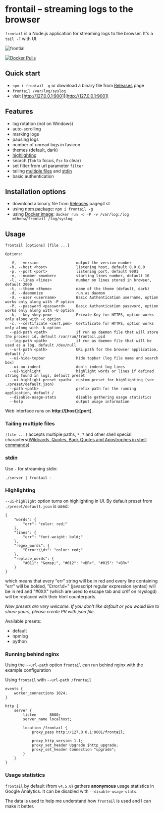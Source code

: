 # frontail – streaming logs to the browser

`frontail` is a Node.js application for streaming logs to the browser. It's a `tail -F` with UI.

![frontial](https://user-images.githubusercontent.com/455261/29570317-660c8122-8756-11e7-9d2f-8fea19e05211.gif)

[![Docker Pulls](https://img.shields.io/docker/pulls/mthenw/frontail.svg)](https://hub.docker.com/r/mthenw/frontail/)

## Quick start

- `npm i frontail -g` or download a binary file from [Releases](https://github.com/mthenw/frontail/releases) page
- `frontail /var/log/syslog`
- visit [http://127.0.0.1:9001](http://127.0.0.1:9001)

## Features

- log rotation (not on Windows)
- auto-scrolling
- marking logs
- pausing logs
- number of unread logs in favicon
- themes (default, dark)
- [highlighting](#highlighting)
- search (`Tab` to focus, `Esc` to clear)
- set filter from url parameter `filter`
- tailing [multiple files](#tailing-multiple-files) and [stdin](#stdin)
- basic authentication

## Installation options

- download a binary file from [Releases](https://github.com/mthenw/frontail/releases) pagegit st
- using [npm package](https://www.npmjs.com/package/frontail): `npm i frontail -g`
- using [Docker image](https://cloud.docker.com/repository/docker/mthenw/frontail): `docker run -d -P -v /var/log:/log mthenw/frontail /log/syslog`

## Usage

    frontail [options] [file ...]

    Options:

      -V, --version                 output the version number
      -h, --host <host>             listening host, default 0.0.0.0
      -p, --port <port>             listening port, default 9001
      -n, --number <number>         starting lines number, default 10
      -l, --lines <lines>           number on lines stored in browser, default 2000
      -t, --theme <theme>           name of the theme (default, dark)
      -d, --daemonize               run as daemon
      -U, --user <username>         Basic Authentication username, option works only along with -P option
      -P, --password <password>     Basic Authentication password, option works only along with -U option
      -k, --key <key.pem>           Private Key for HTTPS, option works only along with -c option
      -c, --certificate <cert.pem>  Certificate for HTTPS, option works only along with -k option
      --pid-path <path>             if run as daemon file that will store the process id, default /var/run/frontail.pid
      --log-path <path>             if run as daemon file that will be used as a log, default /dev/null
      --url-path <path>             URL path for the browser application, default /
      --ui-hide-topbar              hide topbar (log file name and search box)
      --ui-no-indent                don't indent log lines
      --ui-highlight                highlight words or lines if defined string found in logs, default preset
      --ui-highlight-preset <path>  custom preset for highlighting (see ./preset/default.json)
      --path <path>                 prefix path for the running application, default /
      --disable-usage-stats         disable gathering usage statistics
      --help                        output usage information

Web interface runs on **http://[host]:[port]**.

### Tailing multiple files

`[file ...]` accepts multiple paths, `*`, `?` and other shell special characters([Wildcards, Quotes, Back Quotes and Apostrophes in shell commands](http://www.codecoffee.com/tipsforlinux/articles/26-1.html)).

### stdin

Use `-` for streaming stdin:

    ./server | frontail -

### Highlighting

`--ui-highlight` option turns on highlighting in UI. By default preset from `./preset/default.json` is used:

```
{
    "words": {
        "err": "color: red;"
    },
    "lines": {
        "err": "font-weight: bold;"
    },
    "regex_words": {
        "Error:\\d+": "color: red;" 
    },
    "replace_words": {
        "#011": "&emsp;", "#012": "<BR>", "#015": "<BR>"
    }
}
```

which means that every "err" string will be in red and every line containing "err" will be bolded, "Error:\d+" (javascript regular expression syntax) will be in red and "#0XX" (which are used to escape tab and cr/lf on rsyslogd) will be replaced with their html counterparts.

_New presets are very welcome. If you don't like default or you would like to share yours, please create PR with json file._

Available presets:

- default
- npmlog
- python

### Running behind nginx

Using the `--url-path` option `frontail` can run behind nginx with the example configuration

Using `frontail` with `--url-path /frontail`

```
events {
    worker_connections 1024;
}

http {
    server {
        listen      8080;
        server_name localhost;

        location /frontail {
            proxy_pass http://127.0.0.1:9001/frontail;

            proxy_http_version 1.1;
            proxy_set_header Upgrade $http_upgrade;
            proxy_set_header Connection "upgrade";
        }
    }
}
```

### Usage statistics

`frontail` by default (from `v4.5.0`) gathers **anonymous** usage statistics in Google Analytics. It can be disabled with
`--disable-usage-stats`.

The data is used to help me understand how `frontail` is used and I can make it better.
